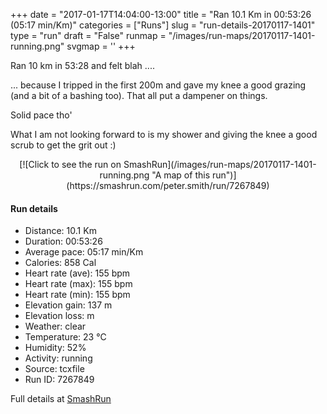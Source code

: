 +++
date = "2017-01-17T14:04:00-13:00"
title = "Ran 10.1 Km in 00:53:26 (05:17 min/Km)"
categories = ["Runs"]
slug = "run-details-20170117-1401"
type = "run"
draft = "False"
runmap = "/images/run-maps/20170117-1401-running.png"
svgmap = '<polyline points="0 54, 0 58, 1 58, 4 56, 5 55, 5 55, 11 49, 16 47, 17 45, 17 46, 19 46, 21 47, 22 48, 23 47, 26 45, 27 43, 30 43, 31 42, 44 44, 47 46, 55 52, 61 54, 64 54, 77 52, 81 49, 88 51, 92 52, 93 51, 100 46, 97 41, 100 46, 98 49, 95 51, 92 52, 89 50, 83 49, 75 52, 65 54, 56 53, 46 45, 41 43, 26 43, 26 45, 23 47, 19 46, 16 46">'
+++

Ran 10 km in 53:28 and felt blah ....

... because I tripped in the first 200m and gave my knee a good grazing (and a bit of a bashing too). That all put a dampener on things. 

Solid pace tho'

What I am not looking forward to is my shower and giving the knee a good scrub to get the grit out :)


<!--more-->

<center>
[![Click to see the run on SmashRun](/images/run-maps/20170117-1401-running.png "A map of this run")](https://smashrun.com/peter.smith/run/7267849)
</center>

#### Run details

* Distance: 10.1 Km
* Duration: 00:53:26
* Average pace: 05:17 min/Km
* Calories: 858 Cal
* Heart rate (ave): 155 bpm
* Heart rate (max): 155 bpm
* Heart rate (min): 155 bpm
* Elevation gain: 137 m
* Elevation loss:  m
* Weather: clear
* Temperature: 23 &deg;C
* Humidity: 52%
* Activity: running
* Source: tcxfile
* Run ID: 7267849

Full details at [SmashRun](https://smashrun.com/peter.smith/run/7267849)